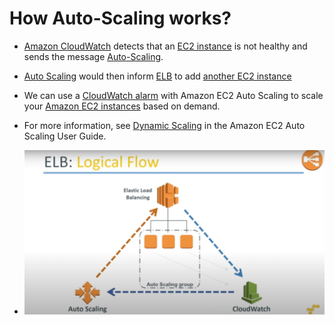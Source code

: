 
# How Auto-Scaling works?
- [Amazon CloudWatch](../../../8_MonitoringServices/AmazonCloudWatch.md) detects that an [EC2 instance](../ReadMe.md) is not healthy and sends the message [Auto-Scaling](README.md).
- [Auto Scaling](README.md) would then inform [ELB](../../../1_NetworkingAndContentDelivery/ElasticLodBalancer/Readme.md) to add [another EC2 instance](../ReadMe.md)
- We can use a [CloudWatch alarm](../../../8_MonitoringServices/AmazonCloudWatch.md) with Amazon EC2 Auto Scaling to scale your [Amazon EC2 instances](../ReadMe.md) based on demand.
- For more information, see [Dynamic Scaling](https://docs.aws.amazon.com/autoscaling/ec2/userguide/as-scale-based-on-demand.html) in the Amazon EC2 Auto Scaling User Guide.

- ![img.png](assets/auto-scaling-elb.png)
